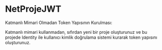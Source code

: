 # NetProjeJWT

  Katmanlı Mimari Olmadan Token Yapısının Kurulması:

Katmanlı mimari kullanmadan, sıfırdan yeni bir proje oluşturunuz ve bu projede Identity ile kullanıcı kimlik doğrulama sistemi kurarak token yapısını oluşturunuz.
